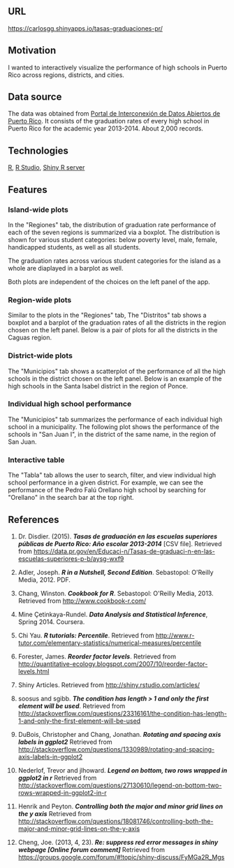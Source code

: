 ## URL
https://carlosgg.shinyapps.io/tasas-graduaciones-pr/

## Motivation
I wanted to interactively visualize the performance of high schools in Puerto Rico across regions, districts, and cities.

## Data source
The data was obtained from [Portal de Interconexión de Datos Abiertos de Puerto Rico](https://data.pr.gov/en/Educaci-n/Tasas-de-graduaci-n-en-las-escuelas-superiores-p-b/aysg-wxf9).
It consists of the graduation rates of every high school in Puerto Rico for the academic year 2013-2014. About 2,000 records.

## Technologies

[R](https://leanpub.com/rprogramming), [R Studio](https://www.rstudio.com/), [Shiny R server](http://shiny.rstudio.com/articles/)

## Features

### Island-wide plots
In the "Regiones" tab, the distribution of graduation rate performance of each of the seven regions is summarized via a boxplot.
The distribution is shown for various student categories: below poverty level, male, female, handicapped students, as well as all students.

The graduation rates across various student categories for the island as a whole are diaplayed in a barplot as well.

Both plots are independent of the choices on the left panel of the app.

### Region-wide plots
Similar to the plots in the "Regiones" tab, The "Distritos" tab shows a boxplot and a barplot 
of the graduation rates of all the districts in the region chosen on the left panel. Below is a pair of
plots for all the districts in the Caguas region.

### District-wide plots
The "Municipios" tab shows a scatterplot of the performance of all the high schools in the district chosen on the left panel.
Below is an example of the high schools in the Santa Isabel district in the region of Ponce.

### Individual high school performance
The "Municipios" tab summarizes the performance of each individual high school in a municipality. The following plot 
shows the performance of the schools in "San Juan I", in the district of the same name, in the region of San Juan.

### Interactive table
The "Tabla" tab allows the user to search, filter, and view individual high school performance in a given district. 
For example, we can see the performance of the Pedro Falú Orellano high school by searching for "Orellano" in the 
search bar at the top right.

## References
1. Dr. Disdier. (2015). ***Tasas de graduación en las escuelas superiores públicas de Puerto Rico: Año escolar 2013-2014*** [CSV file]. Retrieved from https://data.pr.gov/en/Educaci-n/Tasas-de-graduaci-n-en-las-escuelas-superiores-p-b/aysg-wxf9

2. Adler, Joseph. ***R in a Nutshell, Second Edition***. Sebastopol: O'Reilly Media, 2012. PDF.

3. Chang, Winston. ***Cookbook for R***. Sebastopol: O'Reilly Media, 2013. Retrieved from http://www.cookbook-r.com/

4. Mine Çetinkaya-Rundel. ***Data Analysis and Statistical Inference***, Spring 2014. Coursera.

5. Chi Yau. ***R tutorials: Percentile***. Retrieved from http://www.r-tutor.com/elementary-statistics/numerical-measures/percentile

6. Forester, James. ***Reorder factor levels***. Retrieved from http://quantitative-ecology.blogspot.com/2007/10/reorder-factor-levels.html

7. Shiny Articles. Retrieved from http://shiny.rstudio.com/articles/

8. soosus and sgibb. ***The condition has length > 1 and only the first element will be used***. Retrieved from http://stackoverflow.com/questions/23316161/the-condition-has-length-1-and-only-the-first-element-will-be-used

9. DuBois, Christopher and Chang, Jonathan. ***Rotating and spacing axis labels in ggplot2*** Retrieved from http://stackoverflow.com/questions/1330989/rotating-and-spacing-axis-labels-in-ggplot2

10. Nederlof, Trevor and jlhoward. ***Legend on bottom, two rows wrapped in ggplot2 in r*** Retrieved from http://stackoverflow.com/questions/27130610/legend-on-bottom-two-rows-wrapped-in-ggplot2-in-r

11. Henrik and Peyton. ***Controlling both the major and minor grid lines on the y axis*** Retrieved from http://stackoverflow.com/questions/18081746/controlling-both-the-major-and-minor-grid-lines-on-the-y-axis

12. Cheng, Joe. (2013, 4, 23). ***Re: suppress red error messages in shiny webpage [Online forum comment]*** Retrieved from https://groups.google.com/forum/#!topic/shiny-discuss/FyMGa2R_Mgs
